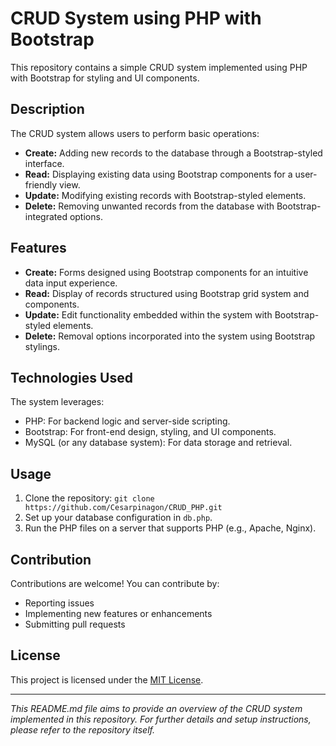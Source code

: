# CRUD System using PHP with Bootstrap

This repository contains a simple CRUD system implemented using PHP with Bootstrap for styling and UI components.

## Description

The CRUD system allows users to perform basic operations:

- **Create:** Adding new records to the database through a Bootstrap-styled interface.
- **Read:** Displaying existing data using Bootstrap components for a user-friendly view.
- **Update:** Modifying existing records with Bootstrap-styled elements.
- **Delete:** Removing unwanted records from the database with Bootstrap-integrated options.

## Features

- **Create:** Forms designed using Bootstrap components for an intuitive data input experience.
- **Read:** Display of records structured using Bootstrap grid system and components.
- **Update:** Edit functionality embedded within the system with Bootstrap-styled elements.
- **Delete:** Removal options incorporated into the system using Bootstrap stylings.

## Technologies Used

The system leverages:
- PHP: For backend logic and server-side scripting.
- Bootstrap: For front-end design, styling, and UI components.
- MySQL (or any database system): For data storage and retrieval.

## Usage

1. Clone the repository: `git clone https://github.com/Cesarpinagon/CRUD_PHP.git`
2. Set up your database configuration in `db.php`.
3. Run the PHP files on a server that supports PHP (e.g., Apache, Nginx).


## Contribution

Contributions are welcome! You can contribute by:
- Reporting issues
- Implementing new features or enhancements
- Submitting pull requests

## License

This project is licensed under the [MIT License](LICENSE).

---

_This README.md file aims to provide an overview of the CRUD system implemented in this repository. For further details and setup instructions, please refer to the repository itself._

